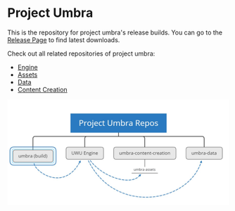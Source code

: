 # Project Umbra
This is the repository for project umbra's release builds.
You can go to the [Release Page](https://github.com/digipen-team-uwu/umbra/releases) to find latest downloads.

Check out all related repositories of project umbra:
- [Engine](https://github.com/digipen-team-uwu/uwu-engine)
- [Assets](https://github.com/digipen-team-uwu/umbra-assets)
- [Data](https://github.com/digipen-team-uwu/umbra-data)
- [Content Creation](https://github.com/digipen-team-uwu/umbra-content-createion)

![Project Umbra Repos](ProjectUmbraRepos.jpg)

